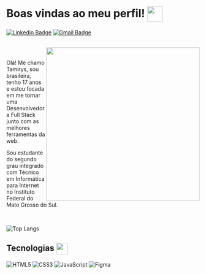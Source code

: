 # Boas vindas ao meu perfil! <img src="https://media.giphy.com/media/iigp4VDyf5dCLRlGkm/giphy.gif" width="40px" align="center">

[![Linkedin Badge](https://img.shields.io/badge/-tamirysnogueira-blue?style=flat-square&logo=Linkedin&logoColor=white&link=https://www.linkedin.com/in/tamirys-nogueira-346958205/)](https://www.linkedin.com/in/tamirys-nogueira-346958205/)
[![Gmail Badge](https://img.shields.io/badge/-tamirysnogueira12@gmail.com-c14438?style=flat-square&logo=Gmail&logoColor=white&link=mailto:tamirysnogueira12@gmail.com)](mailto:tamirysnogueira12@gmail.com)
<br>
<br>


<img src="https://media.giphy.com/media/Bzzb92NKwUOj0FjQOd/giphy.gif" align="right" width="400px">
<br>

Olá! Me chamo Tamirys, sou brasileira, tenho 17 anos e estou focada em me tornar uma Desenvolvedora
Full Stack junto com as melhores ferramentas da web.

Sou estudante do segundo grau integrado com Técnico em Informática para Internet no
Instituto Federal do Mato Grosso do Sul.

<br>

![Top Langs](https://github-readme-stats.vercel.app/api/top-langs/?username=tamirysnogueira&show_icons=true&theme=omni&hide=TeX&layout=compact) 

##  Tecnologias <img src="https://media.giphy.com/media/l0LpKuTWbq8osPTT11/giphy.gif" width="30px" align="center">

![HTML5](https://img.shields.io/badge/HTML5-E34F26?style=for-the-badge&logo=html5&logoColor=white)
![CSS3](https://img.shields.io/badge/CSS3-1572B6?style=for-the-badge&logo=css3&logoColor=white)
![JavaScript](https://img.shields.io/badge/JavaScript-F7DF1E?style=for-the-badge&logo=javascript&logoColor=black)
![Figma](https://img.shields.io/badge/Figma-F24E1E?style=for-the-badge&logo=figma&logoColor=white)

